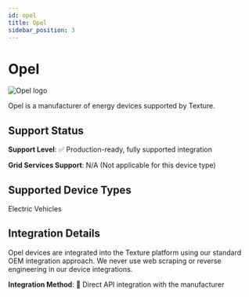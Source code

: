 ```yaml
---
id: opel
title: Opel
sidebar_position: 3
---
```


# Opel

<div style={{ textAlign: 'center', margin: '20px 0' }}>
  <img 
    src="https://device.cms.texture.energy/logo/%20Opel%20Vector%20Icon.svg" 
    alt="Opel logo" 
    style={{ maxWidth: '200px', maxHeight: '150px' }}
  />
</div>

Opel is a manufacturer of energy devices supported by Texture.



## Support Status

**Support Level**: ✅ Production-ready, fully supported integration

**Grid Services Support**: N/A (Not applicable for this device type)

## Supported Device Types

Electric Vehicles

## Integration Details

Opel devices are integrated into the Texture platform using our standard OEM integration approach. We never use web scraping or reverse engineering in our device integrations.

**Integration Method**: 🔌 Direct API integration with the manufacturer



